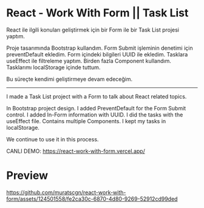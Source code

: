 # React - Work With Form || Task List

React ile ilgili konuları geliştirmek için bir Form ile bir Task List projesi yaptım.

Proje tasarımında Bootstrap kullandım. Form Submit işleminin denetimi için preventDefault ekledim. Form içindeki bilgileri UUID ile ekledim. Tasklara useEffect ile filtreleme yaptım. Birden fazla Component kullandım. Tasklarımı localStorage içinde tuttum.

Bu süreçte kendimi geliştirmeye devam edeceğim. 

--------------------------------------------------------------------------------

I made a Task List project with a Form to talk about React related topics.

In Bootstrap project design. I added PreventDefault for the Form Submit control. I added In-Form information with UUID. I did the tasks with the useEffect file. Contains multiple Components. I kept my tasks in localStorage.

We continue to use it in this process.

CANLI DEMO: https://react-work-with-form.vercel.app/

# Preview

https://github.com/muratscgn/react-work-with-form/assets/124501558/fe2ca30c-6870-4d80-9269-52912cd99ded

